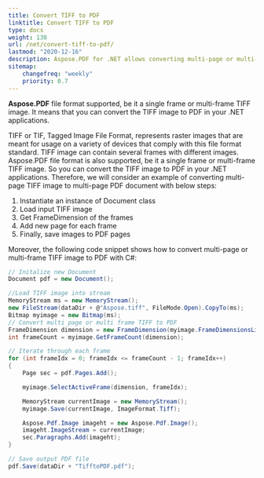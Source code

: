 ```yaml
---
title: Convert TIFF to PDF
linktitle: Convert TIFF to PDF
type: docs
weight: 130
url: /net/convert-tiff-to-pdf/
lastmod: "2020-12-16"
description: Aspose.PDF for .NET allows converting multi-page or multi-frame TIFF images to PDF applications. 
sitemap:
    changefreq: "weekly"
    priority: 0.7
---
```


**Aspose.PDF** file format supported, be it a single frame or multi-frame TIFF image. It means that you can convert the TIFF image to PDF in your .NET applications. 

TIFF or TIF, Tagged Image File Format, represents raster images that are meant for usage on a variety of devices that comply with this file format standard. TIFF image can contain several frames with different images. Aspose.PDF file format is also supported, be it a single frame or multi-frame TIFF image. So you can convert the TIFF image to PDF in your .NET applications. Therefore, we will consider an example of converting multi-page TIFF image to multi-page PDF document with below steps:

1. Instantiate an instance of Document class
1. Load input TIFF image
1. Get FrameDimension of the frames
1. Add new page for each frame
1. Finally, save images to PDF pages

Moreover, the following code snippet shows how to convert multi-page or multi-frame TIFF image to PDF with C#:

```csharp
// Initalize new Document
Document pdf = new Document();

//Load TIFF image into stream
MemoryStream ms = new MemoryStream();
new FileStream(dataDir + @"Aspose.tiff", FileMode.Open).CopyTo(ms);
Bitmap myimage = new Bitmap(ms);
// Convert multi page or multi frame TIFF to PDF
FrameDimension dimension = new FrameDimension(myimage.FrameDimensionsList[0]);
int frameCount = myimage.GetFrameCount(dimension);

// Iterate through each frame
for (int frameIdx = 0; frameIdx <= frameCount - 1; frameIdx++)
{
    Page sec = pdf.Pages.Add();

    myimage.SelectActiveFrame(dimension, frameIdx);

    MemoryStream currentImage = new MemoryStream();
    myimage.Save(currentImage, ImageFormat.Tiff);

    Aspose.Pdf.Image imageht = new Aspose.Pdf.Image();
    imageht.ImageStream = currentImage;
    sec.Paragraphs.Add(imageht);
}

// Save output PDF file
pdf.Save(dataDir + "TifftoPDF.pdf");
```
